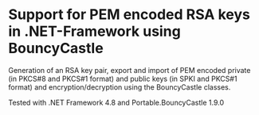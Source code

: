 # Support for PEM encoded RSA keys in .NET-Framework using BouncyCastle

Generation of an RSA key pair, export and import of PEM encoded private (in PKCS#8 and PKCS#1 format) and public keys (in SPKI and PKCS#1 format) and encryption/decryption using the BouncyCastle classes. 

Tested with .NET Framework 4.8 and Portable.BouncyCastle 1.9.0
